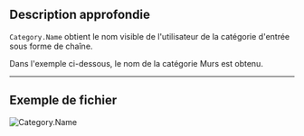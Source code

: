 ## Description approfondie
`Category.Name` obtient le nom visible de l'utilisateur de la catégorie d'entrée sous forme de chaîne.

Dans l'exemple ci-dessous, le nom de la catégorie Murs est obtenu.
___
## Exemple de fichier

![Category.Name](./Revit.Elements.Category.Name_img.jpg)
